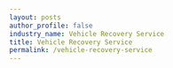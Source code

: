```yaml
---
layout: posts 
author_profile: false 
industry_name: Vehicle Recovery Service
title: Vehicle Recovery Service
permalink: /vehicle-recovery-service
---
```

